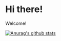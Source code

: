 # Hi there!
Welcome!

[![Anurag's github stats](https://github-readme-stats.vercel.app/api?username=taedi)](https://github.com/taedi/github-readme-stats)

